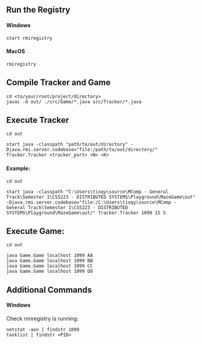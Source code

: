 ## Run the Registry
#### Windows
```
start rmiregistry
```
#### MacOS
```
rmiregistry
```

## Compile Tracker and Game
```
cd <to/your/root/project/directory>
javac -d out/ ./src/Game/*.java src/Tracker/*.java
```

## Execute Tracker
```
cd out
```
```
start java -classpath "path/to/out/directory" -Djava.rmi.server.codebase="file:/path/to/out/directory/" Tracker.Tracker <tracker_port> <N> <K>
```
#### Example:
```
cd out
```
```
start java -classpath "C:\Users\tioqy\source\MComp - General Track\Semester 1\CS5223 - DISTRIBUTED SYSTEMS\Playground\MazeGame\out" -Djava.rmi.server.codebase="file:/C:\Users\tioqy\source\MComp - General Track\Semester 1\CS5223 - DISTRIBUTED SYSTEMS\Playground\MazeGame\out/" Tracker.Tracker 1099 15 5
```

## Execute Game:
```
cd out
```
```
java Game.Game localhost 1099 AA
java Game.Game localhost 1099 BB
java Game.Game localhost 1099 CC
java Game.Game localhost 1099 DD
```

## Additional Commands
#### Windows
Check rmiregistry is running:
```
netstat -aon | findstr 1099
tasklist | findstr <PID> 
```